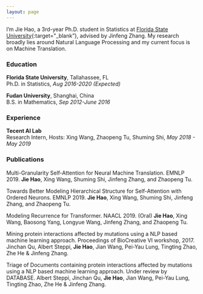 ```yaml
---
layout: page
---
```


I’m Jie Hao, a 3rd-year Ph.D. student in Statistics at [Florida State University](https://www.fsu.edu){:target="_blank”}, advised by Jinfeng Zhang. My research broadly lies around Natural Language Processing and  my current focus is on Machine Translation.

### Education

**Florida State University**, Tallahassee, FL  
Ph.D. in Statistics, *Aug 2016-2020 (Expected)*

**Fudan University**, Shanghai, China  
B.S. in Mathematics, *Sep 2012-June 2016*

### Experience

**Tecent AI Lab**  
Research Intern, Hosts: Xing Wang, Zhaopeng Tu, Shuming Shi, *May 2018 - May 2019*

### Publications

Multi-Granularity Self-Attention for Neural Machine Translation. EMNLP 2019.
**Jie Hao**, Xing Wang, Shuming Shi, Jinfeng Zhang, and Zhaopeng Tu. 

Towards Better Modeling Hierarchical Structure for Self-Attention with Ordered Neurons. EMNLP 2019.
**Jie Hao**, Xing Wang, Shuming Shi, Jinfeng Zhang, and Zhaopeng Tu.

Modeling Recurrence for Transformer. NAACL 2019. (Oral)
**Jie Hao**, Xing Wang, Baosong Yang, Longyue Wang, Jinfeng Zhang, and Zhaopeng Tu. 

Mining protein interactions affected by mutations using a NLP based machine learning approach. Proceedings
of BioCreative VI workshop, 2017.
Jinchan Qu, Albert Steppi, **Jie Hao**, Jian Wang, Pei-Yau Lung, Tingting Zhao, Zhe He & Jinfeng Zhang. 

Triage of Documents containing protein interactions affected by mutations using a NLP based machine learning
approach. Under review by DATABASE.
Albert Steppi, Jinchan Qu, **Jie Hao**, Jian Wang, Pei-Yau Lung, Tingting Zhao, Zhe He & Jinfeng Zhang. 
